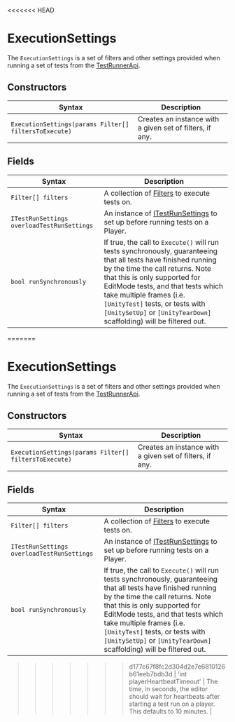 <<<<<<< HEAD
# ExecutionSettings
The `ExecutionSettings` is a set of filters and other settings provided when running a set of tests from the [TestRunnerApi](./reference-test-runner-api.md).

## Constructors

| Syntax                                                | Description                                              |
| ----------------------------------------------------- | -------------------------------------------------------- |
| `ExecutionSettings(params Filter[] filtersToExecute)` | Creates an instance with a given set of filters, if any. |

## Fields

| Syntax                       | Description                                                  |
| ---------------------------- | ------------------------------------------------------------ |
| `Filter[] filters`          | A collection of [Filters](./reference-filter.md) to execute tests on. |
| `ITestRunSettings overloadTestRunSettings` | An instance of [ITestRunSettings](./reference-itest-run-settings.md) to set up before running tests on a Player. |
| `bool runSynchronously`     | If true, the call to `Execute()` will run tests synchronously, guaranteeing that all tests have finished running by the time the call returns. Note that this is only supported for EditMode tests, and that tests which take multiple frames (i.e. `[UnityTest]` tests, or tests with `[UnitySetUp]` or `[UnityTearDown]` scaffolding) will be filtered out. |
=======
# ExecutionSettings
The `ExecutionSettings` is a set of filters and other settings provided when running a set of tests from the [TestRunnerApi](./reference-test-runner-api.md).

## Constructors

| Syntax                                                | Description                                              |
| ----------------------------------------------------- | -------------------------------------------------------- |
| `ExecutionSettings(params Filter[] filtersToExecute)` | Creates an instance with a given set of filters, if any. |

## Fields

| Syntax                       | Description                                                  |
| ---------------------------- | ------------------------------------------------------------ |
| `Filter[] filters`          | A collection of [Filters](./reference-filter.md) to execute tests on. |
| `ITestRunSettings overloadTestRunSettings` | An instance of [ITestRunSettings](./reference-itest-run-settings.md) to set up before running tests on a Player. |
| `bool runSynchronously`     | If true, the call to `Execute()` will run tests synchronously, guaranteeing that all tests have finished running by the time the call returns. Note that this is only supported for EditMode tests, and that tests which take multiple frames (i.e. `[UnityTest]` tests, or tests with `[UnitySetUp]` or `[UnityTearDown]` scaffolding) will be filtered out. |
>>>>>>> d177c67f8fc2d304d2e7e6810126b61eeb7bdb3d
| 'int playerHeartbeatTimeout' | The time, in seconds, the editor should wait for heartbeats after starting a test run on a player. This defaults to 10 minutes. |